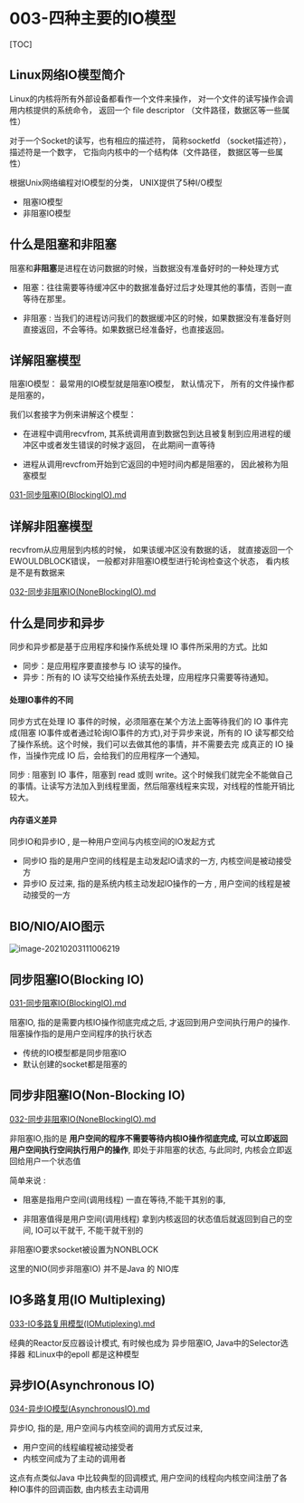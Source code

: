 #   003-四种主要的IO模型

[TOC]

## Linux网络IO模型简介

Linux的内核将所有外部设备都看作一个文件来操作， 对一个文件的读写操作会调用内核提供的系统命令， 返回一个 file descriptor （文件路径，数据区等一些属性）

对于一个Socket的读写，也有相应的描述符， 简称socketfd （socket描述符）， 描述符是一个数字， 它指向内核中的一个结构体（文件路径， 数据区等一些属性）

根据Unix网络编程对IO模型的分类， UNIX提供了5种I/O模型

- 阻塞IO模型
- 非阻塞IO模型

## 什么是阻塞和非阻塞

阻塞和**非阻塞**是进程在访问数据的时候，当数据没有准备好时的一种处理方式 

- 阻塞：往往需要等待缓冲区中的数据准备好过后才处理其他的事情，否则一直等待在那里。 

- 非阻塞 : 当我们的进程访问我们的数据缓冲区的时候，如果数据没有准备好则直接返回，不会等待。如果数据已经准备好，也直接返回。

## 详解阻塞模型

阻塞IO模型： 最常用的IO模型就是阻塞IO模型， 默认情况下， 所有的文件操作都是阻塞的，

我们以套接字为例来讲解这个模型：

- 在进程中调用recvfrom, 其系统调用直到数据包到达且被复制到应用进程的缓冲区中或者发生错误的时候才返回， 在此期间一直等待

- 进程从调用revcfrom开始到它返回的中短时间内都是阻塞的， 因此被称为阻塞模型

 [031-同步阻塞IO(BlockingIO).md](031-同步阻塞IO(BlockingIO).md) 

## 详解非阻塞模型

recvfrom从应用层到内核的时候， 如果该缓冲区没有数据的话， 就直接返回一个EWOULDBLOCK错误， 一般都对非阻塞IO模型进行轮询检查这个状态， 看内核是不是有数据来

 [032-同步非阻塞IO(NoneBlockingIO).md](032-同步非阻塞IO(NoneBlockingIO).md) 

## 什么是同步和异步

同步和异步都是基于应用程序和操作系统处理 IO 事件所采用的方式。比如

- 同步：是应用程序要直接参与 IO 读写的操作。
- 异步：所有的 IO 读写交给操作系统去处理，应用程序只需要等待通知。

#### 处理IO事件的不同

同步方式在处理 IO 事件的时候，必须阻塞在某个方法上面等待我们的 IO 事件完成(阻塞 IO事件或者通过轮询IO事件的方式),对于异步来说，所有的 IO 读写都交给了操作系统。这个时候，我们可以去做其他的事情，并不需要去完 成真正的 IO 操作，当操作完成 IO 后，会给我们的应用程序一个通知。 

同步 : 阻塞到 IO 事件，阻塞到 read 或则 write。这个时候我们就完全不能做自己的事情。让读写方法加入到线程里面，然后阻塞线程来实现，对线程的性能开销比较大。 

#### 内存语义差异

同步IO和异步IO , 是一种用户空间与内核空间的IO发起方式

- 同步IO 指的是用户空间的线程是主动发起IO请求的一方, 内核空间是被动接受方
- 异步IO 反过来, 指的是系统内核主动发起IO操作的一方 , 用户空间的线程是被动接受的一方


## BIO/NIO/AIO图示

![image-20210203111006219](../../../assets/image-20210203111006219.png)

## 同步阻塞IO(Blocking IO)

 [031-同步阻塞IO(BlockingIO).md](031-同步阻塞IO(BlockingIO).md) 

阻塞IO, 指的是需要内核IO操作彻底完成之后, 才返回到用户空间执行用户的操作. 阻塞操作指的是用户空间程序的执行状态

- 传统的IO模型都是同步阻塞IO
- 默认创建的socket都是阻塞的

## 同步非阻塞IO(Non-Blocking IO)

 [032-同步非阻塞IO(NoneBlockingIO).md](032-同步非阻塞IO(NoneBlockingIO).md)

非阻塞IO,指的是 **用户空间的程序不需要等待内核IO操作彻底完成, 可以立即返回用户空间执行空间执行用户的操作**, 即处于非阻塞的状态, 与此同时, 内核会立即返回给用户一个状态值

简单来说 :

-  阻塞是指用户空间(调用线程) 一直在等待,不能干其别的事, 

- 非阻塞值得是用户空间(调用线程) 拿到内核返回的状态值后就返回到自己的空间, IO可以干就干, 不能干就干别的

非阻塞IO要求socket被设置为NONBLOCK

这里的NIO(同步非阻塞IO) 并不是Java 的 NIO库

## IO多路复用(IO Multiplexing)

 [033-IO多路复用模型(IOMutiplexing).md](033-IO多路复用模型(IOMutiplexing).md) 

经典的Reactor反应器设计模式, 有时候也成为 异步阻塞IO, Java中的Selector选择器 和Linux中的epoll 都是这种模型

## 异步IO(Asynchronous IO)

 [034-异步IO模型(AsynchronousIO).md](034-异步IO模型(AsynchronousIO).md) 

异步IO, 指的是, 用户空间与内核空间的调用方式反过来,

- 用户空间的线程编程被动接受者
- 内核空间成为了主动的调用者

这点有点类似Java 中比较典型的回调模式, 用户空间的线程向内核空间注册了各种IO事件的回调函数, 由内核去主动调用


